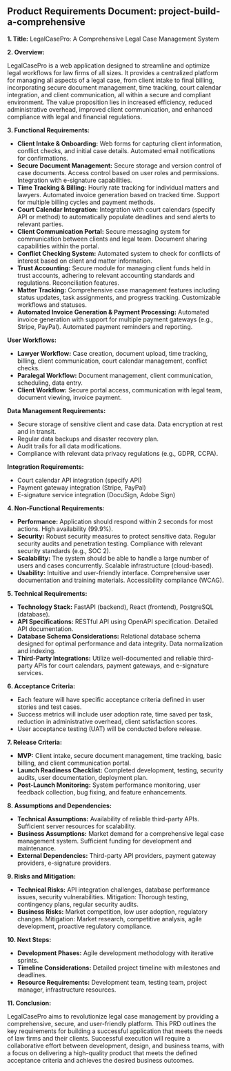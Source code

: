 ## Product Requirements Document: project-build-a-comprehensive

**1. Title:** LegalCasePro: A Comprehensive Legal Case Management System

**2. Overview:**

LegalCasePro is a web application designed to streamline and optimize legal workflows for law firms of all sizes.  It provides a centralized platform for managing all aspects of a legal case, from client intake to final billing, incorporating secure document management, time tracking, court calendar integration, and client communication, all within a secure and compliant environment.  The value proposition lies in increased efficiency, reduced administrative overhead, improved client communication, and enhanced compliance with legal and financial regulations.

**3. Functional Requirements:**

* **Client Intake & Onboarding:**  Web forms for capturing client information, conflict checks, and initial case details.  Automated email notifications for confirmations.
* **Secure Document Management:**  Secure storage and version control of case documents.  Access control based on user roles and permissions.  Integration with e-signature capabilities.
* **Time Tracking & Billing:**  Hourly rate tracking for individual matters and lawyers.  Automated invoice generation based on tracked time.  Support for multiple billing cycles and payment methods.
* **Court Calendar Integration:**  Integration with court calendars (specify API or method) to automatically populate deadlines and send alerts to relevant parties.
* **Client Communication Portal:** Secure messaging system for communication between clients and legal team.  Document sharing capabilities within the portal.
* **Conflict Checking System:**  Automated system to check for conflicts of interest based on client and matter information.
* **Trust Accounting:**  Secure module for managing client funds held in trust accounts, adhering to relevant accounting standards and regulations.  Reconciliation features.
* **Matter Tracking:**  Comprehensive case management features including status updates, task assignments, and progress tracking.  Customizable workflows and statuses.
* **Automated Invoice Generation & Payment Processing:**  Automated invoice generation with support for multiple payment gateways (e.g., Stripe, PayPal).  Automated payment reminders and reporting.

**User Workflows:**

* **Lawyer Workflow:**  Case creation, document upload, time tracking, billing, client communication, court calendar management, conflict checks.
* **Paralegal Workflow:**  Document management, client communication, scheduling, data entry.
* **Client Workflow:**  Secure portal access, communication with legal team, document viewing, invoice payment.

**Data Management Requirements:**

* Secure storage of sensitive client and case data.  Data encryption at rest and in transit.
* Regular data backups and disaster recovery plan.
* Audit trails for all data modifications.
* Compliance with relevant data privacy regulations (e.g., GDPR, CCPA).

**Integration Requirements:**

* Court calendar API integration (specify API)
* Payment gateway integration (Stripe, PayPal)
* E-signature service integration (DocuSign, Adobe Sign)


**4. Non-Functional Requirements:**

* **Performance:**  Application should respond within 2 seconds for most actions.  High availability (99.9%).
* **Security:**  Robust security measures to protect sensitive data.  Regular security audits and penetration testing.  Compliance with relevant security standards (e.g., SOC 2).
* **Scalability:**  The system should be able to handle a large number of users and cases concurrently.  Scalable infrastructure (cloud-based).
* **Usability:**  Intuitive and user-friendly interface.  Comprehensive user documentation and training materials.  Accessibility compliance (WCAG).


**5. Technical Requirements:**

* **Technology Stack:**  FastAPI (backend), React (frontend), PostgreSQL (database).
* **API Specifications:**  RESTful API using OpenAPI specification.  Detailed API documentation.
* **Database Schema Considerations:**  Relational database schema designed for optimal performance and data integrity.  Data normalization and indexing.
* **Third-Party Integrations:**  Utilize well-documented and reliable third-party APIs for court calendars, payment gateways, and e-signature services.


**6. Acceptance Criteria:**

* Each feature will have specific acceptance criteria defined in user stories and test cases.
* Success metrics will include user adoption rate, time saved per task, reduction in administrative overhead, client satisfaction scores.
* User acceptance testing (UAT) will be conducted before release.

**7. Release Criteria:**

* **MVP:** Client intake, secure document management, time tracking, basic billing, and client communication portal.
* **Launch Readiness Checklist:**  Completed development, testing, security audits, user documentation, deployment plan.
* **Post-Launch Monitoring:**  System performance monitoring, user feedback collection, bug fixing, and feature enhancements.


**8. Assumptions and Dependencies:**

* **Technical Assumptions:**  Availability of reliable third-party APIs.  Sufficient server resources for scalability.
* **Business Assumptions:**  Market demand for a comprehensive legal case management system.  Sufficient funding for development and maintenance.
* **External Dependencies:**  Third-party API providers, payment gateway providers, e-signature providers.


**9. Risks and Mitigation:**

* **Technical Risks:**  API integration challenges, database performance issues, security vulnerabilities.  Mitigation: Thorough testing, contingency plans, regular security audits.
* **Business Risks:**  Market competition, low user adoption, regulatory changes.  Mitigation:  Market research, competitive analysis, agile development, proactive regulatory compliance.


**10. Next Steps:**

* **Development Phases:**  Agile development methodology with iterative sprints.
* **Timeline Considerations:**  Detailed project timeline with milestones and deadlines.
* **Resource Requirements:**  Development team, testing team, project manager, infrastructure resources.


**11. Conclusion:**

LegalCasePro aims to revolutionize legal case management by providing a comprehensive, secure, and user-friendly platform.  This PRD outlines the key requirements for building a successful application that meets the needs of law firms and their clients.  Successful execution will require a collaborative effort between development, design, and business teams, with a focus on delivering a high-quality product that meets the defined acceptance criteria and achieves the desired business outcomes.
